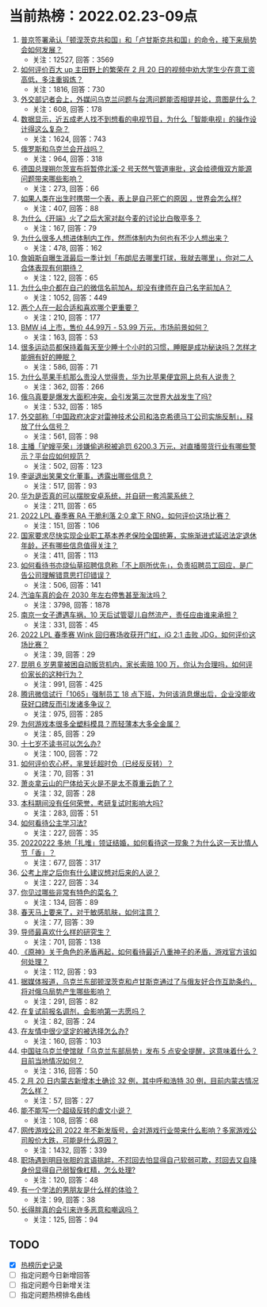 # 当前热榜：2022.02.23-09点
1. [普京签署承认「顿涅茨克共和国」和「卢甘斯克共和国」的命令，接下来局势会如何发展？](https://www.zhihu.com/question/517959142)
    * 关注：12527, 回答：3569
2. [如何评价百大 up 主田野上的繁荣在 2 月 20 日的视频中劝大学生少在意工资高低，多注重锻炼？](https://www.zhihu.com/question/517647211)
    * 关注：1816, 回答：730
3. [外交部记者会上，外媒问乌克兰问题与台湾问题能否相提并论，意图是什么？](https://www.zhihu.com/question/518075946)
    * 关注：608, 回答：178
4. [数据显示，近五成老人找不到想看的电视节目，为什么「智能电视」的操作设计得这么复杂？](https://www.zhihu.com/question/512485525)
    * 关注：1624, 回答：743
5. [俄罗斯和乌克兰会开战吗？](https://www.zhihu.com/question/516197449)
    * 关注：964, 回答：318
6. [德国总理朔尔茨宣布将暂停北溪-2 号天然气管道审批，这会给德俄双方能源问题带来哪些影响？](https://www.zhihu.com/question/518091462)
    * 关注：273, 回答：66
7. [如果人类在出生时携带一个表，表上是自己死亡的原因 ，世界会怎么样?](https://www.zhihu.com/question/517707690)
    * 关注：407, 回答：88
8. [为什么《开端》火了之后大家对赵今麦的讨论比白敬亭多？](https://www.zhihu.com/question/517776174)
    * 关注：167, 回答：79
9. [为什么很多人想进体制内工作，然而体制内为何也有不少人想出来？](https://www.zhihu.com/question/517613131)
    * 关注：478, 回答：162
10. [詹姆斯自曝生涯最后一季计划「布朗尼去哪里打球，我就去哪里」，你对二人合体表现有何期待？](https://www.zhihu.com/question/517611113)
    * 关注：122, 回答：65
11. [为什么中介都在自己的微信名前加A，却没有律师在自己名字前加A？](https://www.zhihu.com/question/510255828)
    * 关注：1052, 回答：449
12. [两个人在一起合适和喜欢哪个更重要？](https://www.zhihu.com/question/515511526)
    * 关注：210, 回答：177
13. [BMW i4 上市，售价 44.99万 - 53.99 万元，市场前景如何？](https://www.zhihu.com/question/517993482)
    * 关注：163, 回答：53
14. [很多运动员都保持着每天至少睡十个小时的习惯，睡眠是成功秘诀吗？怎样才能拥有好的睡眠？](https://www.zhihu.com/question/516894584)
    * 关注：586, 回答：71
15. [为什么苹果手机那么贵没人觉得贵，华为比苹果便宜网上总有人说贵？](https://www.zhihu.com/question/491815561)
    * 关注：362, 回答：266
16. [俄乌真要是爆发大面积冲突，会引发第三次世界大战发生了吗?](https://www.zhihu.com/question/517928804)
    * 关注：532, 回答：185
17. [外交部称「中国政府决定对雷神技术公司和洛克希德马丁公司实施反制」，释放了什么信号？](https://www.zhihu.com/question/517837306)
    * 关注：561, 回答：98
18. [主播「驴嫂平荣」涉嫌偷逃税被追罚 6200.3 万元，对直播带货行业有哪些警示？平台应如何规范？](https://www.zhihu.com/question/518053638)
    * 关注：502, 回答：123
19. [李诞退出笑果文化董事，透露出哪些信息？](https://www.zhihu.com/question/517793438)
    * 关注：517, 回答：93
20. [华为是否真的可以摆脱安卓系统，并自研一套鸿蒙系统？](https://www.zhihu.com/question/516012835)
    * 关注：211, 回答：65
21. [2022 LPL 春季赛 RA 干脆利落 2:0 拿下 RNG，如何评价这场比赛？](https://www.zhihu.com/question/518055472)
    * 关注：151, 回答：106
22. [国家要求尽快实现企业职工基本养老保险全国统筹，实施渐进式延迟法定退休年龄，还有哪些信息值得关注？](https://www.zhihu.com/question/517854378)
    * 关注：411, 回答：113
23. [如何看待书亦烧仙草招聘信息称「不上厕所优先」，负责招聘员工回应，是广告公司理解错意思打印错误？](https://www.zhihu.com/question/517800663)
    * 关注：506, 回答：141
24. [汽油车真的会在 2030 年左右停售甚至淘汰吗？](https://www.zhihu.com/question/478452945)
    * 关注：3798, 回答：1878
25. [南京一女子遭遇车祸，10 天后试管婴儿自然流产，责任应由谁来承担？](https://www.zhihu.com/question/517770995)
    * 关注：331, 回答：45
26. [2022 LPL 春季赛 Wink 回归赛场收获开门红，iG 2:1 击败 JDG，如何评价这场比赛？](https://www.zhihu.com/question/518084679)
    * 关注：39, 回答：29
27. [昆明 6 岁男童被困自动贩货机内，家长索赔 100 万，你认为合理吗，如何评价家长的这种行为？](https://www.zhihu.com/question/517823481)
    * 关注：991, 回答：425
28. [腾讯微信试行「1065」强制员工 18 点下班，为何该消息爆出后，企业没能收获好口碑反而引发诸多争议？](https://www.zhihu.com/question/517410118)
    * 关注：975, 回答：285
29. [为何游戏本很多全塑料模具？而轻薄本大多全金属？](https://www.zhihu.com/question/517677420)
    * 关注：85, 回答：29
30. [十七岁不读书可以怎么办?](https://www.zhihu.com/question/518069033)
    * 关注：100, 回答：72
31. [如何评价农心杯，芈昱廷超时负（已经反反转）？](https://www.zhihu.com/question/518066249)
    * 关注：70, 回答：31
32. [萧炎拿云山的尸体给天火是不是太不尊重云韵了？](https://www.zhihu.com/question/517599952)
    * 关注：32, 回答：28
33. [本科期间没有任何荣誉，考研复试时影响大吗?](https://www.zhihu.com/question/329340443)
    * 关注：283, 回答：51
34. [如何看待公主学习法?](https://www.zhihu.com/question/503573546)
    * 关注：227, 回答：35
35. [20220222 多地「扎堆」领证结婚，如何看待这一现象？为什么这一天比情人节「香」？](https://www.zhihu.com/question/517973311)
    * 关注：677, 回答：317
36. [公考上岸之后你有什么建议想对后来的人说？](https://www.zhihu.com/question/517042531)
    * 关注：227, 回答：34
37. [你见过哪些非常有特色的菜名？](https://www.zhihu.com/question/514743088)
    * 关注：134, 回答：89
38. [春天马上要来了，对于敏感肌肤，如何注意？](https://www.zhihu.com/question/515913890)
    * 关注：77, 回答：39
39. [导师最喜欢什么样的研究生？](https://www.zhihu.com/question/512118074)
    * 关注：701, 回答：138
40. [《原神》关于角色的矛盾再起，如何看待最近八重神子的矛盾，游戏官方该如何处理？](https://www.zhihu.com/question/517988921)
    * 关注：112, 回答：93
41. [据媒体报道，乌克兰东部顿涅茨克和卢甘斯克通过了与俄友好合作互助条约，将对俄乌局势产生哪些影响？](https://www.zhihu.com/question/518063358)
    * 关注：291, 回答：82
42. [在复试前报名调剂，会影响第一志愿吗？](https://www.zhihu.com/question/391141782)
    * 关注：82, 回答：24
43. [在友情中很少坚定的被选择怎么办?](https://www.zhihu.com/question/491957738)
    * 关注：160, 回答：103
44. [中国驻乌克兰使馆就「乌克兰东部局势」发布 5 点安全提醒，这意味着什么？目前当地情况如何？](https://www.zhihu.com/question/518000766)
    * 关注：316, 回答：50
45. [2 月 20 日内蒙古新增本土确诊 32 例，其中呼和浩特 30 例，目前内蒙古情况怎么样？](https://www.zhihu.com/question/517766142)
    * 关注：57, 回答：27
46. [能不能写一个超级反转的虐文小说？](https://www.zhihu.com/question/499747228)
    * 关注：108, 回答：68
47. [网传游戏公司 2022 年不新发版号，会对游戏行业带来什么影响？多家游戏公司股价大跌，可能是什么原因？](https://www.zhihu.com/question/517842726)
    * 关注：1432, 回答：339
48. [职场遇到明目张胆的言语挑衅，不怼回去怕显得自己软弱可欺，怼回去又自降身份显得自己弱智像杠精，怎么处理?](https://www.zhihu.com/question/517224781)
    * 关注：120, 回答：48
49. [有一个学法的男朋友是什么样的体验？](https://www.zhihu.com/question/266581616)
    * 关注：99, 回答：38
50. [长得胖真的会引来许多恶意和嘲讽吗？](https://www.zhihu.com/question/517906774)
    * 关注：125, 回答：94
## TODO
* [x] [热榜历史记录](hot_history/AllHot.md)
* [ ] 指定问题今日新增回答
* [ ] 指定问题今日新增关注
* [ ] 指定问题热榜排名曲线
